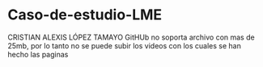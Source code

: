 # Caso-de-estudio-LME
CRISTIAN ALEXIS LÓPEZ TAMAYO
GitHUb no soporta archivo con mas de 25mb, por lo tanto no se puede subir los videos con los cuales se han hecho las paginas

